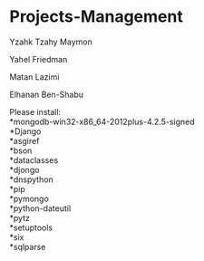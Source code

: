 # Projects-Management

Yzahk Tzahy Maymon

Yahel Friedman

Matan Lazimi

Elhanan Ben-Shabu

<div/>Please install:
<div/>*mongodb-win32-x86_64-2012plus-4.2.5-signed
<div/>*Django
<div/>*asgiref
<div/>*bson
<div/>*dataclasses
<div/>*djongo	
<div/>*dnspython	
<div/>*pip
<div/>*pymongo
<div/>*python-dateutil
<div/>*pytz
<div/>*setuptools
<div/>*six
<div/>*sqlparse
